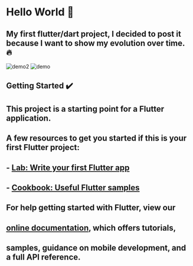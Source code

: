 # Hello World 📲

## My first flutter/dart project, I decided to post it because I want to show my evolution over time. 🔥 

![demo2](https://user-images.githubusercontent.com/94203956/161445277-0af48b14-f3fb-4385-b497-5d2c81f11bba.PNG)
![demo](https://user-images.githubusercontent.com/94203956/161445285-4aa9983e-09a7-4e16-ac99-bc455b52d0a2.PNG)


## Getting Started ✔️ 

## This project is a starting point for a Flutter application.

## A few resources to get you started if this is your first Flutter project:

## - [Lab: Write your first Flutter app](https://flutter.dev/docs/get-started/codelab)
## - [Cookbook: Useful Flutter samples](https://flutter.dev/docs/cookbook)

## For help getting started with Flutter, view our
## [online documentation](https://flutter.dev/docs), which offers tutorials,
## samples, guidance on mobile development, and a full API reference.
